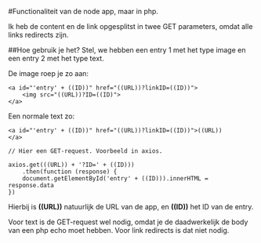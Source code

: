 #Functionaliteit van de node app, maar in php.

Ik heb de content en de link opgesplitst in twee GET parameters, omdat alle links redirects zijn.

##Hoe gebruik je het?
Stel, we hebben een entry 1 met het type image en een entry 2 met het type text.

De image roep je zo aan:

    <a id="'entry' + ((ID))" href="((URL))?linkID=((ID))">
        <img src="((URL))?ID=((ID)">
    </a>

Een normale text zo:

    <a id="'entry' + ((ID))" href="((URL))?linkID=((ID))">((URL))
    </a>
    
    // Hier een GET-request. Voorbeeld in axios.
    
    axios.get(((URL)) + '?ID=' + ((ID)))
        .then(function (response) {
        document.getElementById('entry' + ((ID))).innerHTML = response.data
    })

Hierbij is **((URL))** natuurlijk de URL van de app, en **((ID))** het ID van de entry. 

Voor text is de GET-request wel nodig, omdat je de daadwerkelijk de body van een php echo moet hebben. Voor link redirects is dat niet nodig.
